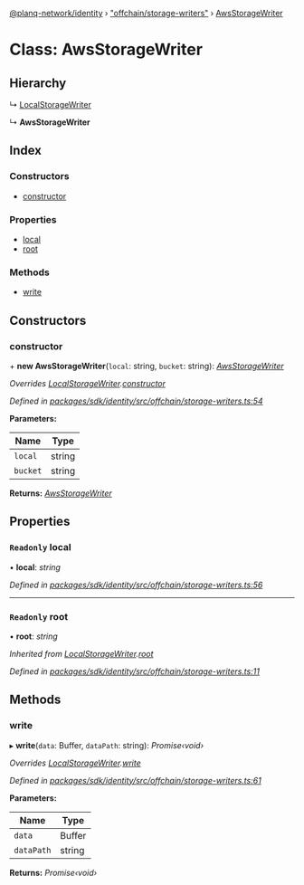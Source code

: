[@planq-network/identity](../README.md) › ["offchain/storage-writers"](../modules/_offchain_storage_writers_.md) › [AwsStorageWriter](_offchain_storage_writers_.awsstoragewriter.md)

# Class: AwsStorageWriter

## Hierarchy

  ↳ [LocalStorageWriter](_offchain_storage_writers_.localstoragewriter.md)

  ↳ **AwsStorageWriter**

## Index

### Constructors

* [constructor](_offchain_storage_writers_.awsstoragewriter.md#constructor)

### Properties

* [local](_offchain_storage_writers_.awsstoragewriter.md#readonly-local)
* [root](_offchain_storage_writers_.awsstoragewriter.md#readonly-root)

### Methods

* [write](_offchain_storage_writers_.awsstoragewriter.md#write)

## Constructors

###  constructor

\+ **new AwsStorageWriter**(`local`: string, `bucket`: string): *[AwsStorageWriter](_offchain_storage_writers_.awsstoragewriter.md)*

*Overrides [LocalStorageWriter](_offchain_storage_writers_.localstoragewriter.md).[constructor](_offchain_storage_writers_.localstoragewriter.md#constructor)*

*Defined in [packages/sdk/identity/src/offchain/storage-writers.ts:54](https://github.com/planq-network/planq-sdk/blob/master/packages/sdk/identity/src/offchain/storage-writers.ts#L54)*

**Parameters:**

Name | Type |
------ | ------ |
`local` | string |
`bucket` | string |

**Returns:** *[AwsStorageWriter](_offchain_storage_writers_.awsstoragewriter.md)*

## Properties

### `Readonly` local

• **local**: *string*

*Defined in [packages/sdk/identity/src/offchain/storage-writers.ts:56](https://github.com/planq-network/planq-sdk/blob/master/packages/sdk/identity/src/offchain/storage-writers.ts#L56)*

___

### `Readonly` root

• **root**: *string*

*Inherited from [LocalStorageWriter](_offchain_storage_writers_.localstoragewriter.md).[root](_offchain_storage_writers_.localstoragewriter.md#readonly-root)*

*Defined in [packages/sdk/identity/src/offchain/storage-writers.ts:11](https://github.com/planq-network/planq-sdk/blob/master/packages/sdk/identity/src/offchain/storage-writers.ts#L11)*

## Methods

###  write

▸ **write**(`data`: Buffer, `dataPath`: string): *Promise‹void›*

*Overrides [LocalStorageWriter](_offchain_storage_writers_.localstoragewriter.md).[write](_offchain_storage_writers_.localstoragewriter.md#write)*

*Defined in [packages/sdk/identity/src/offchain/storage-writers.ts:61](https://github.com/planq-network/planq-sdk/blob/master/packages/sdk/identity/src/offchain/storage-writers.ts#L61)*

**Parameters:**

Name | Type |
------ | ------ |
`data` | Buffer |
`dataPath` | string |

**Returns:** *Promise‹void›*
